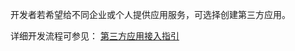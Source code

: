 开发者若希望给不同企业或个人提供应用服务，可选择创建第三方应用。

详细开发流程可参见： [第三方应用接入指引](https://cloud.tencent.com/document/product/1095/58770)
